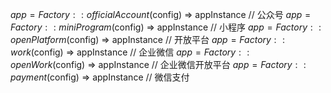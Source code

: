 $app = Factory::officialAccount($config) => appInstance
// 公众号
$app = Factory::miniProgram($config) => appInstance
// 小程序
$app = Factory::openPlatform($config) => appInstance
// 开放平台
$app = Factory::work($config) => appInstance
// 企业微信
$app = Factory::openWork($config) => appInstance
// 企业微信开放平台
$app = Factory::payment($config) => appInstance
// 微信支付